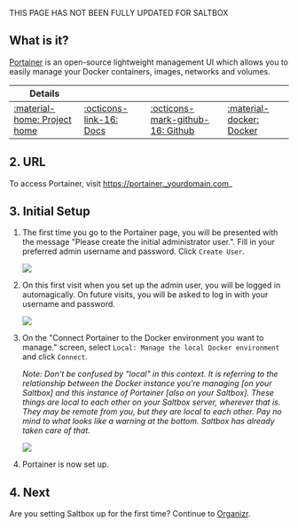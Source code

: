 THIS PAGE HAS NOT BEEN FULLY UPDATED FOR SALTBOX

## What is it?

[Portainer](https://portainer.io/) is an open-source lightweight management UI which allows you to easily manage your Docker containers, images, networks and volumes.

| Details     |             |             |             |
|-------------|-------------|-------------|-------------|
| [:material-home: Project home ](https://portainer.io/) | [:octicons-link-16: Docs](https://docs.portainer.io//) | [:octicons-mark-github-16: Github](https://github.com/portainer/portainer/) | [:material-docker: Docker ](https://hub.docker.com/r/portainer/portainer-ce)|

## 2. URL

To access Portainer, visit  https://portainer._yourdomain.com_

## 3. Initial Setup

1. The first time you go to the Portainer page, you will be presented with the message "Please create the initial administrator user.". Fill in your preferred admin username and password. Click `Create User`.

    ![](/images/portainer/portainer-01.png)

2. On this first visit when you set up the admin user, you will be logged in automagically. On future visits, you will be asked to log in with your username and password.

    ![](/images/portainer/portainer-02.png)

3. On the "Connect Portainer to the Docker environment you want to manage." screen, select `Local: Manage the local Docker environment` and click `Connect`.

    _Note: Don't be confused by "local" in this context.  It is referring to the relationship between the Docker instance you're managing [on your Saltbox] and this instance of Portainer [also on your Saltbox].  These things are local to each other on your Saltbox server, wherever that is.  They may be remote from you, but they are local to each other.  Pay no mind to what looks like a warning at the bottom.  Saltbox has already taken care of that._

    ![](/images/portainer/portainer-03.png)

4. Portainer is now set up.

## 4. Next

Are you setting Saltbox up for the first time?  Continue to [Organizr](/apps/organizr/).
